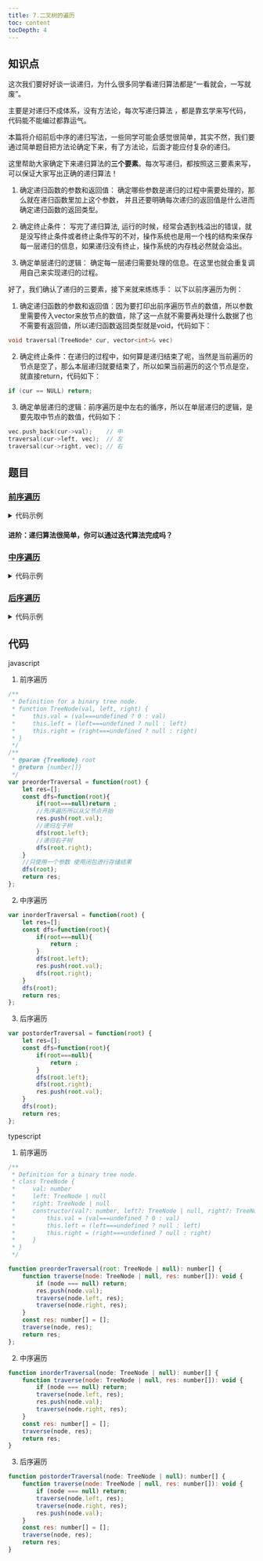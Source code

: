 ```yaml
---
title: 7.二叉树的遍历
toc: content
tocDepth: 4
---
```

## 知识点
这次我们要好好谈一谈递归，为什么很多同学看递归算法都是“一看就会，一写就废”。

主要是对递归不成体系，没有方法论，每次写递归算法 ，都是靠玄学来写代码，代码能不能编过都靠运气。

本篇将介绍前后中序的递归写法，一些同学可能会感觉很简单，其实不然，我们要通过简单题目把方法论确定下来，有了方法论，后面才能应付复杂的递归。

这里帮助大家确定下来递归算法的**三个要素**。每次写递归，都按照这三要素来写，可以保证大家写出正确的递归算法！

1. 确定递归函数的参数和返回值： 确定哪些参数是递归的过程中需要处理的，那么就在递归函数里加上这个参数， 并且还要明确每次递归的返回值是什么进而确定递归函数的返回类型。

2. 确定终止条件： 写完了递归算法, 运行的时候，经常会遇到栈溢出的错误，就是没写终止条件或者终止条件写的不对，操作系统也是用一个栈的结构来保存每一层递归的信息，如果递归没有终止，操作系统的内存栈必然就会溢出。

3. 确定单层递归的逻辑： 确定每一层递归需要处理的信息。在这里也就会重复调用自己来实现递归的过程。

好了，我们确认了递归的三要素，接下来就来练练手：
以下以前序遍历为例：

1. 确定递归函数的参数和返回值：因为要打印出前序遍历节点的数值，所以参数里需要传入vector来放节点的数值，除了这一点就不需要再处理什么数据了也不需要有返回值，所以递归函数返回类型就是void，代码如下：
```c
void traversal(TreeNode* cur, vector<int>& vec)
```
2. 确定终止条件：在递归的过程中，如何算是递归结束了呢，当然是当前遍历的节点是空了，那么本层递归就要结束了，所以如果当前遍历的这个节点是空，就直接return，代码如下：
```c
if (cur == NULL) return;
```
3. 确定单层递归的逻辑：前序遍历是中左右的循序，所以在单层递归的逻辑，是要先取中节点的数值，代码如下：
```c
vec.push_back(cur->val);    // 中
traversal(cur->left, vec);  // 左
traversal(cur->right, vec); // 右
```
## 题目
### [前序遍历](https://leetcode.cn/problems/binary-tree-preorder-traversal/)
<details><summary>代码示例</summary>
给你二叉树的根节点 root ，返回它节点值的 前序 遍历。

#### 示例 1：

![](https://assets.leetcode.com/uploads/2020/09/15/inorder_1.jpg)
输入：root = [1,null,2,3]
输出：[1,2,3]
#### 示例 2：

输入：root = []
输出：[]
#### 示例 3：

输入：root = [1]
输出：[1]
#### 示例 4：
![](https://assets.leetcode.com/uploads/2020/09/15/inorder_5.jpg)
输入：root = [1,2]
输出：[1,2]
#### 示例 5：
![](https://assets.leetcode.com/uploads/2020/09/15/inorder_4.jpg)
输入：root = [1,null,2]
输出：[1,2]
 

#### 提示：

树中节点数目在范围 [0, 100] 内
-100 <= Node.val <= 100

</details>

#### 进阶：递归算法很简单，你可以通过迭代算法完成吗？
### [中序遍历](https://leetcode.cn/problems/binary-tree-preorder-traversal/)

<details><summary>代码示例</summary>

给定一个二叉树的根节点 root ，返回 它的 中序 遍历 。

#### 示例 1：

![](https://assets.leetcode.com/uploads/2020/09/15/inorder_1.jpg)
输入：root = [1,null,2,3]
输出：[1,3,2]
#### 示例 2：

输入：root = []
输出：[]
#### 示例 3：

输入：root = [1]
输出：[1]
 

#### 提示：

树中节点数目在范围 [0, 100] 内
-100 <= Node.val <= 100
 

#### 进阶: 递归算法很简单，你可以通过迭代算法完成吗？

</details>

### [后序遍历](https://leetcode.cn/problems/binary-tree-postorder-traversal/)

<details><summary>代码示例</summary>

给你一棵二叉树的根节点 root ，返回其节点值的 后序遍历 。

#### 示例 1：

![](https://assets.leetcode.com/uploads/2020/08/28/pre1.jpg)
输入：root = [1,null,2,3]
输出：[3,2,1]
#### 示例 2：

输入：root = []
输出：[]
#### 示例 3：

输入：root = [1]
输出：[1]
 

#### 提示：

树中节点的数目在范围 [0, 100] 内
-100 <= Node.val <= 100
 

#### 进阶：递归算法很简单，你可以通过迭代算法完成吗？

</details>

## 代码

javascript

1. 前序遍历

```js
/**
 * Definition for a binary tree node.
 * function TreeNode(val, left, right) {
 *     this.val = (val===undefined ? 0 : val)
 *     this.left = (left===undefined ? null : left)
 *     this.right = (right===undefined ? null : right)
 * }
 */
/**
 * @param {TreeNode} root
 * @return {number[]}
 */
var preorderTraversal = function(root) {
    let res=[];
    const dfs=function(root){
        if(root===null)return ;
        //先序遍历所以从父节点开始
        res.push(root.val);
        //递归左子树
        dfs(root.left);
        //递归右子树
        dfs(root.right);
    }
    //只使用一个参数 使用闭包进行存储结果
    dfs(root);
    return res;
};
```
2. 中序遍历
```js
var inorderTraversal = function(root) {
    let res=[];
    const dfs=function(root){
        if(root===null){
            return ;
        }
        dfs(root.left);
        res.push(root.val);
        dfs(root.right);
    }
    dfs(root);
    return res;
};
```
3. 后序遍历
```js
var postorderTraversal = function(root) {
    let res=[];
    const dfs=function(root){
        if(root===null){
            return ;
        }
        dfs(root.left);
        dfs(root.right);
        res.push(root.val);
    }
    dfs(root);
    return res;
};

```


typescript

1. 前序遍历

```js
/**
 * Definition for a binary tree node.
 * class TreeNode {
 *     val: number
 *     left: TreeNode | null
 *     right: TreeNode | null
 *     constructor(val?: number, left?: TreeNode | null, right?: TreeNode | null) {
 *         this.val = (val===undefined ? 0 : val)
 *         this.left = (left===undefined ? null : left)
 *         this.right = (right===undefined ? null : right)
 *     }
 * }
 */

function preorderTraversal(root: TreeNode | null): number[] {
    function traverse(node: TreeNode | null, res: number[]): void {
        if (node === null) return;
        res.push(node.val);
        traverse(node.left, res);
        traverse(node.right, res);
    }
    const res: number[] = [];
    traverse(node, res);
    return res;
};
```
2. 中序遍历
```js
function inorderTraversal(node: TreeNode | null): number[] {
    function traverse(node: TreeNode | null, res: number[]): void {
        if (node === null) return;
        traverse(node.left, res);
        res.push(node.val);
        traverse(node.right, res);
    }
    const res: number[] = [];
    traverse(node, res);
    return res;
}
```
3. 后序遍历
```js
function postorderTraversal(node: TreeNode | null): number[] {
    function traverse(node: TreeNode | null, res: number[]): void {
        if (node === null) return;
        traverse(node.left, res);
        traverse(node.right, res);
        res.push(node.val);
    }
    const res: number[] = [];
    traverse(node, res);
    return res;
}

```